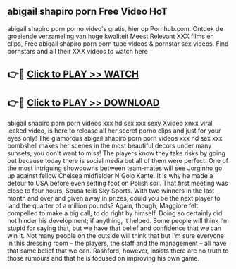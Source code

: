 ## abigail shapiro porn Free Video HoT 

abigail shapiro porn porno video's gratis, hier op Pornhub.com. Ontdek de groeiende verzameling van hoge kwaliteit Meest Relevant XXX films en clips,
Free abigail shapiro porn porn tube videos & pornstar sex videos. Find pornstars and all their XXX videos to watch here


## 👉🔴 [Click to PLAY >> WATCH](http://us.freeplayer.one?title=abigail_shapiro_porn&ref=16D)

## 👉🔴 [Click to PLAY >> DOWNLOAD](http://us.freeplayer.one?title=abigail_shapiro_porn&ref=16D)


abigail shapiro porn porn videos xxx hd sex xxx sexy Xvideo xnxx viral leaked video, is here to release all her secret porno clips and just for your eyes only! The glamorous abigail shapiro porn porn videos xxx hd sex xxx bombshell makes her scenes in the most beautiful decors under many sunsets, you don't want to miss! The players know they take risks by going out because today there is social media but all of them were perfect. One of the most intriguing showdowns between team-mates will see Jorginho go up against fellow Chelsea midfielder N'Golo Kante. It is why he made a detour to USA before even setting foot on Polish soil. That first meeting was close to four hours, Sousa tells Sky Sports. With two winners in the last month and over and given away in prizes, could you be the next player to land the quarter of a million pounds? Again, though, Maggiore felt compelled to make a big call; to do right by himself. Doing so certainly did not hinder his development; if anything, it helped. Some people will think I’m stupid for saying that, but we have that belief and confidence that we can win it. Not many people on the outside will think that but I’m sure everyone in this dressing room – the players, the staff and the management – all have that same belief that we can. Rashford, however, insists there are no truth to those rumours and that he is focused on improving his own game.